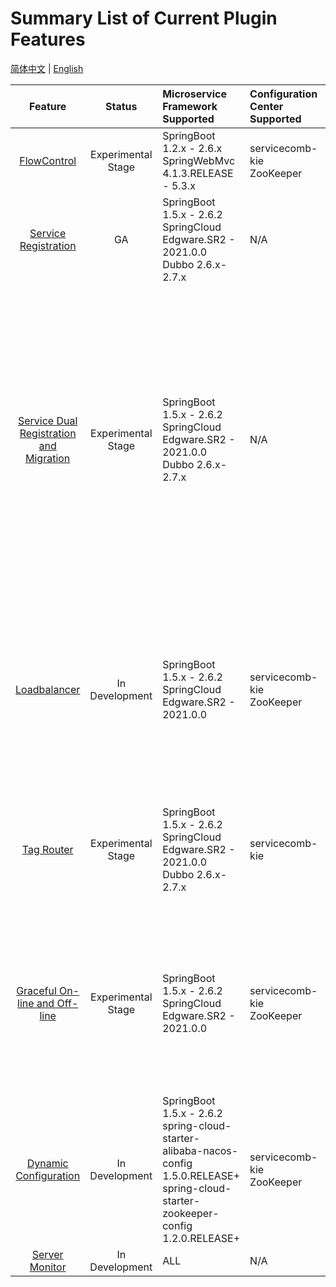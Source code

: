 # Summary List of Current Plugin Features

[简体中文](feature-list-zh.md) | [English](feature-list.md)

|Feature|Status|Microservice Framework Supported|Configuration Center Supported|Registration Center Supported|Notice|
|:-:|:-:|:-----|:--|:--|:--|
|[FlowControl](flowcontrol/flowcontrol.md)|Experimental Stage|SpringBoot 1.2.x - 2.6.x <br> SpringWebMvc 4.1.3.RELEASE - 5.3.x<br>|servicecomb-kie<br>ZooKeeper|N/A|-|
|[Service Registration](registry/document.md)|GA|SpringBoot 1.5.x - 2.6.2 <br> SpringCloud Edgware.SR2 - 2021.0.0<br>Dubbo 2.6.x-2.7.x|N/A|servicecomb-service-center|-|
|[Service Dual Registration and Migration](registry/spring-cloud-registry-migiration.md)|Experimental Stage|SpringBoot 1.5.x - 2.6.2 <br/> SpringCloud Edgware.SR2 - 2021.0.0<br>Dubbo 2.6.x-2.7.x|N/A|**Target Registration Center** supported：servicecomb-service-center<br/>**Original Registration Center of SpringCloud** supported：Eureka、Nacos、Zookeeper、Consul<br/>**Original Registration Center of Dubbo** supported：Nacos、Zookeeper|-|
|[Loadbalancer](loadbalancer/document.md)|In Development|SpringBoot 1.5.x - 2.6.2 <br/> SpringCloud Edgware.SR2 - 2021.0.0|servicecomb-kie<br/>ZooKeeper|N/A|Different versions support different load balancing policies. For details, refer to [Policies Supported in Loadbalance](loadbalancer/document.md#负载均衡策略支持一览)<br/> Gateway applications are not supported at present.|
|[Tag Router](router/document.md)|Experimental Stage|SpringBoot 1.5.x - 2.6.2 <br/>SpringCloud Edgware.SR2 - 2021.0.0<br/>Dubbo 2.6.x-2.7.x|servicecomb-kie|servicecomb-service-center|Asynchronous invocation is not supported. <br />Hybrid frameworks (SpringCloud or Dubbo) are not supported for routing|
|[Graceful On-line and Off-line]()|Experimental Stage|SpringBoot 1.5.x - 2.6.2 <br/> SpringCloud Edgware.SR2 - 2021.0.0|servicecomb-kie<br/>ZooKeeper|N/A|This function is implemented based on the default loadbalance of SpringCloud. If user-defined loadbalance is implemented, this function won't work.|
|[Dynamic Configuration](dynamic-config/document.md)|In Development|SpringBoot 1.5.x - 2.6.2<br>spring-cloud-starter-alibaba-nacos-config 1.5.0.RELEASE+<br>spring-cloud-starter-zookeeper-config 1.2.0.RELEASE+|servicecomb-kie<br/>ZooKeeper|-||
|[Server Monitor](server-monitor/document.md)|In Development|ALL|N/A|N/A|-|
